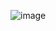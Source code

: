 ![image](https://github.com/marcelaritonang/Jam_Digital_Project/assets/62584017/3e3bd816-1d4e-4d34-80c7-84bd3ce38092)
